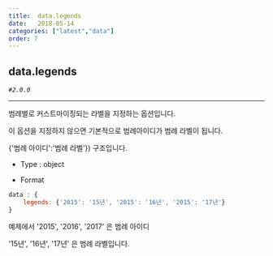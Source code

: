 ```yaml
---
title:  data.legends
date:   2018-05-14
categories: ["latest","data"]
order: 7
---
```


## data.legends

_`#2.0.0`_

---

범례별로 커스트마이징되는 라벨을 지정하는 옵션입니다.

이 옵션을 지정하지 않으면 기본적으로 범례아이디가 범례 라벨이 됩니다.

{'범례 아이디':'범례 라벨'}) 구조입니다.

* Type : object

* Format
```javascript
data : {
    legends: {'2015': '15년', '2015': '16년', '2015': '17년'}
}
```

  예제에서 '2015', '2016', '2017' 은 범례 아이디

  '15년', '16년', '17년' 은 범례 라벨입니다.